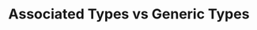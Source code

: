 ---
id: associated-generics
title: Associated Types vs Generic Types
sidebar_label: Associated Types vs Generic Types
description: Learn the difference between associated types vs generic types.
---